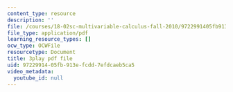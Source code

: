 ```yaml
---
content_type: resource
description: ''
file: /courses/18-02sc-multivariable-calculus-fall-2010/9722991405fb913efcdd7efdcaeb5ca5_grns_GNYWe4.pdf
file_type: application/pdf
learning_resource_types: []
ocw_type: OCWFile
resourcetype: Document
title: 3play pdf file
uid: 97229914-05fb-913e-fcdd-7efdcaeb5ca5
video_metadata:
  youtube_id: null
---
```

